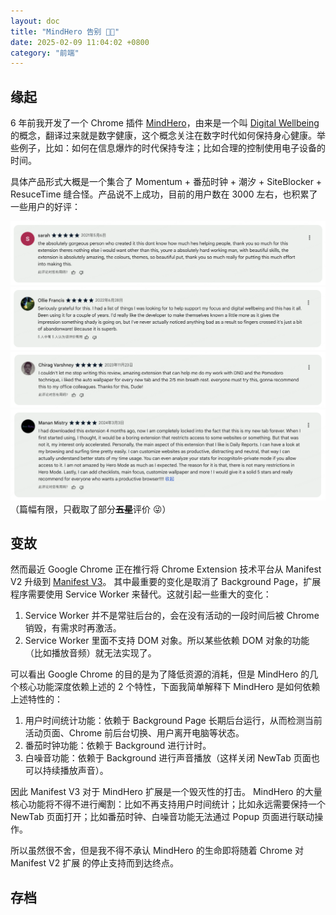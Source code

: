 ```yaml
---
layout: doc
title: "MindHero 告别 👋🏻"
date: 2025-02-09 11:04:02 +0800
category: "前端"
---
```


## 缘起

6 年前我开发了一个 Chrome 插件 [MindHero](https://chromewebstore.google.com/detail/mindhero/opjbphlikplllhehiaafnglngompagni)，由来是一个叫 [Digital Wellbeing](https://www.android.com/digital-wellbeing/) 的概念，翻译过来就是数字健康，这个概念关注在数字时代如何保持身心健康。举些例子，比如：如何在信息爆炸的时代保持专注；比如合理的控制使用电子设备的时间。

具体产品形式大概是一个集合了 Momentum + 番茄时钟 + 潮汐 + SiteBlocker + ResuceTime 缝合怪。产品说不上成功，目前的用户数在 3000 左右，也积累了一些用户的好评：

![](2025-02-09-mindhero-summary-1.png)
![](2025-02-09-mindhero-summary-2.png)
![](2025-02-09-mindhero-summary-3.png)
![](2025-02-09-mindhero-summary-4.png)
（篇幅有限，只截取了部分<del><b>五星</b></del>评价 😜）

## 变故

然而最近 Google Chrome 正在推行将 Chrome Extension 技术平台从 Manifest V2 升级到 [Manifest V3](https://developer.chrome.com/docs/extensions/develop/migrate/what-is-mv3?hl=zh-cn)。 其中最重要的变化是取消了 Background Page，扩展程序需要使用 Service Worker 来替代。这就引起一些重大的变化：

1. Service Worker 并不是常驻后台的，会在没有活动的一段时间后被 Chrome 销毁，有需求时再激活。
2. Service Worker 里面不支持 DOM 对象。所以某些依赖 DOM 对象的功能（比如播放音频）就无法实现了。

可以看出 Google Chrome 的目的是为了降低资源的消耗，但是 MindHero 的几个核心功能深度依赖上述的 2 个特性，下面我简单解释下 MindHero 是如何依赖上述特性的：

1. 用户时间统计功能：依赖于 Background Page 长期后台运行，从而检测当前活动页面、Chrome 前后台切换、用户离开电脑等状态。
2. 番茄时钟功能：依赖于 Background 进行计时。
3. 白噪音功能：依赖于 Background 进行声音播放（这样关闭 NewTab 页面也可以持续播放声音）。

因此 Manifest V3 对于 MindHero 扩展是一个毁灭性的打击。 MindHero 的大量核心功能将不得不进行阉割：比如不再支持用户时间统计；比如永远需要保持一个 NewTab 页面打开；比如番茄时钟、白噪音功能无法通过 Popup 页面进行联动操作。

所以虽然很不舍，但是我不得不承认 MindHero 的生命即将随着 Chrome 对 Manifest V2 扩展 的停止支持而到达终点。

## 存档
